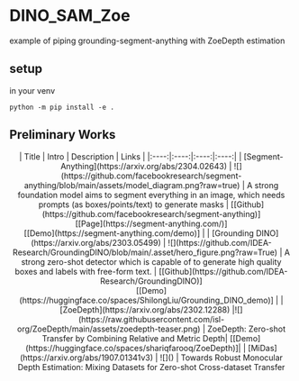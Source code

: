 # DINO_SAM_Zoe
example of piping grounding-segment-anything with ZoeDepth estimation


## setup
in your venv
```
python -m pip install -e .
```
## Preliminary Works
<div align='center'>
| Title | Intro | Description | Links |
|:----:|:----:|:----:|:----:|
| [Segment-Anything](https://arxiv.org/abs/2304.02643) | ![](https://github.com/facebookresearch/segment-anything/blob/main/assets/model_diagram.png?raw=true) | A strong foundation model aims to segment everything in an image, which needs prompts (as boxes/points/text) to generate masks | [[Github](https://github.com/facebookresearch/segment-anything)] <br> [[Page](https://segment-anything.com/)] <br> [[Demo](https://segment-anything.com/demo)] |
| [Grounding DINO](https://arxiv.org/abs/2303.05499) | ![](https://github.com/IDEA-Research/GroundingDINO/blob/main/.asset/hero_figure.png?raw=True) | A strong zero-shot detector which is capable of to generate high quality boxes and labels with free-form text. | [[Github](https://github.com/IDEA-Research/GroundingDINO)] <br> [[Demo](https://huggingface.co/spaces/ShilongLiu/Grounding_DINO_demo)] |
|[ZoeDepth](https://arxiv.org/abs/2302.12288) |![](https://raw.githubusercontent.com/isl-org/ZoeDepth/main/assets/zoedepth-teaser.png) | ZoeDepth: Zero-shot Transfer by Combining Relative and Metric Depth| [[Demo](https://huggingface.co/spaces/shariqfarooq/ZoeDepth)]|
| [MiDas](https://arxiv.org/abs/1907.01341v3) | ![]() | Towards Robust Monocular Depth Estimation: Mixing Datasets for Zero-shot Cross-dataset Transfer

</div>